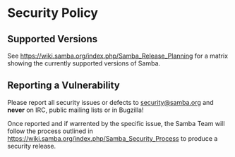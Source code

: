 # Security Policy

## Supported Versions

See https://wiki.samba.org/index.php/Samba_Release_Planning for a
matrix showing the currently supported versions of Samba.

## Reporting a Vulnerability

Please report all security issues or defects to security@samba.org and **never** on IRC, public mailing lists or in Bugzilla!

Once reported and if warrented by the specific issue, the Samba Team
will follow the process outlined in
https://wiki.samba.org/index.php/Samba_Security_Process to produce a
security release.
